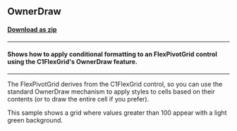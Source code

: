 ## OwnerDraw
#### [Download as zip](https://grapecity.github.io/DownGit/#/home?url=https://github.com/GrapeCity/ComponentOne-WinForms-Samples/tree/master/NetFramework\FlexPivot\VB\OwnerDraw)
____
#### Shows how to apply conditional formatting to an FlexPivotGrid control using the C1FlexGrid's OwnerDraw feature.
____
The FlexPivotGrid derives from the C1FlexGrid control, so you can use the standard OwnerDraw mechanism to apply styles to cells based on their contents (or to draw the entire cell if you prefer). 

This sample shows a grid where values greater than 100 appear with a light green background. 